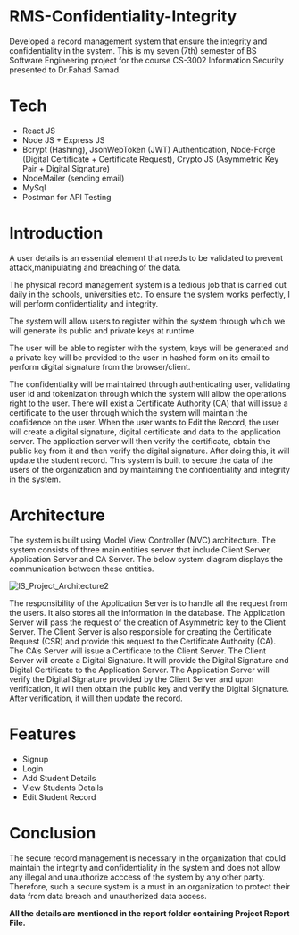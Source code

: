 # RMS-Confidentiality-Integrity
 Developed a record management system that ensure the integrity and confidentiality in the system. This is my seven (7th) semester of BS Software Engineering project for the course CS-3002 Information Security presented to Dr.Fahad Samad.
 
 # Tech
 * React JS
 * Node JS + Express JS
 * Bcrypt (Hashing), JsonWebToken (JWT) Authentication, Node-Forge (Digital Certificate + Certificate Request), Crypto JS (Asymmetric Key Pair + Digital Signature)
 * NodeMailer (sending email)
 * MySql
 * Postman for API Testing

# Introduction
A user details is an essential element that needs to be validated to prevent attack,manipulating and breaching of the data. 

The physical record management system is a tedious job that is carried out daily in the schools, universities etc. 
To ensure the system works perfectly, I will perform confidentiality and integrity.

The system will allow users to register within the system through which we will generate its
public and private keys at runtime.

The user will be able to register with the system, keys will be generated and a private key will
be provided to the user in hashed form on its email to perform digital signature from the
browser/client.

The confidentiality will be maintained through authenticating user, validating user id and
tokenization through which the system will allow the operations right to the user. There will
exist a Certificate Authority (CA) that will issue a certificate to the user through which the
system will maintain the confidence on the user. When the user wants to Edit the Record, the
user will create a digital signature, digital certificate and data to the application server. The
application server will then verify the certificate, obtain the public key from it and then verify
the digital signature. After doing this, it will update the student record.
This system is built to secure the data of the users of the organization and by maintaining the
confidentiality and integrity in the system.

# Architecture
The system is built using Model View Controller (MVC) architecture. The system consists of
three main entities server that include Client Server, Application Server and CA Server. The
below system diagram displays the communication between these entities.

![IS_Project_Architecture2](https://user-images.githubusercontent.com/87481047/209209162-c6a77987-13e6-4a8c-aa7a-bf2acca7ebcb.png)


The responsibility of the Application Server is to handle all the request from the users. It also stores all the information in the database. The Application Server will pass the request of the creation of Asymmetric key to the Client Server. The Client Server is also responsible for creating the Certificate Request (CSR) and provide this request to the Certificate Authority (CA). The CA’s Server will issue a Certificate to the Client Server. The Client Server will create a Digital Signature. It will provide the Digital Signature and Digital Certificate to the Application Server. The Application Server will verify the Digital Signature provided by the Client Server and upon verification, it will then obtain the public key and verify the Digital Signature. After verification, it will then update the record.

# Features
* Signup
* Login
* Add Student Details
* View Students Details
* Edit Student Record

# Conclusion
The secure record management is necessary in the organization that could maintain the integrity and confidentiality in the system and does not allow any illegal and unauthorize acccess of the system by any other party. Therefore, such a secure system is a must in an organization to protect their data from data breach and unauthorized data access.

**All the details are mentioned in the report folder containing Project Report File.**

